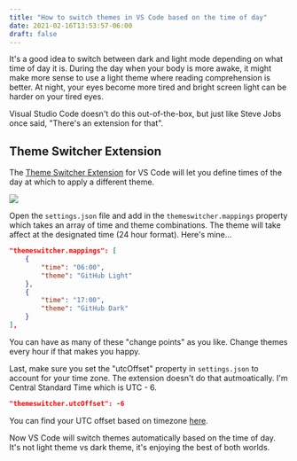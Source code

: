 ```yaml
---
title: "How to switch themes in VS Code based on the time of day"
date: 2021-02-16T13:53:57-06:00
draft: false
---
```


It's a good idea to switch between dark and light mode depending on what time of day it is. During the day when your body is more awake, it might make more sense to use a light theme where reading comprehension is better. At night, your eyes become more tired and bright screen light can be harder on your tired eyes.

Visual Studio Code doesn't do this out-of-the-box, but just like Steve Jobs once said, "There's an extension for that".

## Theme Switcher Extension

The [Theme Switcher Extension](https://marketplace.visualstudio.com/items?itemName=savioserra.theme-switcher&WT.mc_id=devcloud-8766-buhollan) for VS Code will let you define times of the day at which to apply a different theme.

![](/media/vscode/auto-switch-themes/theme-switcher-extension.jpg)

Open the `settings.json` file and add in the `themeswitcher.mappings` property which takes an array of time and theme combinations. The theme will take affect at the designated time (24 hour format). Here's mine...

```json
"themeswitcher.mappings": [
    {
        "time": "06:00",
        "theme": "GitHub Light"
    },
    {
        "time": "17:00",
        "theme": "GitHub Dark"
    }
],
```

You can have as many of these "change points" as you like. Change themes every hour if that makes you happy.

Last, make sure you set the "utcOffset" property in `settings.json` to account for your time zone. The extension doesn't do that autmoatically. I'm Central Standard Time which is UTC - 6.

```json
"themeswitcher.utcOffset": -6
```

You can find your UTC offset based on timezone [here](https://www.timeanddate.com/time/zones/). 

Now VS Code will switch themes automatically based on the time of day. It's not light theme vs dark theme, it's enjoying the best of both worlds.


